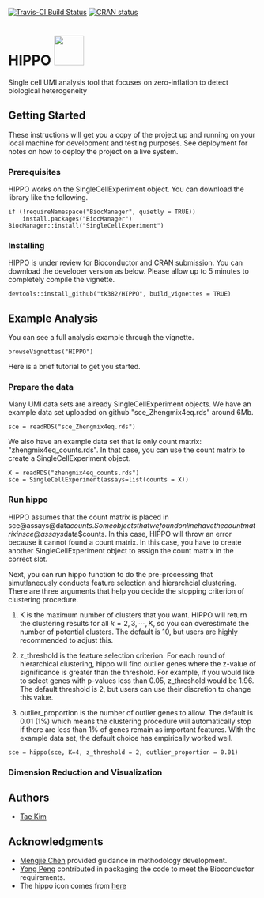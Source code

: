 [![Travis-CI Build Status](https://travis-ci.com/tk382/HIPPO.svg?branch=master)](https://travis-ci.org/tk382/HIPPO)
[![CRAN status](https://www.r-pkg.org/badges/version/DynamicCorrelation)](https://cran.r-project.org/package=DynamicCorrelation)

# HIPPO <img src="https://github.com/tk382/HIPPO/blob/master/hippo_image.png" width="60">


Single cell UMI analysis tool that focuses on zero-inflation to detect biological heterogeneity

## Getting Started

These instructions will get you a copy of the project up and running on your local machine for development and testing purposes. See deployment for notes on how to deploy the project on a live system.

### Prerequisites

HIPPO works on the SingleCellExperiment object. You can download the library like the following.

```
if (!requireNamespace("BiocManager", quietly = TRUE))
    install.packages("BiocManager")
BiocManager::install("SingleCellExperiment")
```

### Installing

HIPPO is under review for Bioconductor and CRAN submission. You can download the developer version as below. Please allow up to 5 minutes to completely compile the vignette.

```
devtools::install_github("tk382/HIPPO", build_vignettes = TRUE)
```

## Example Analysis

You can see a full analysis example through the vignette. 

```
browseVignettes("HIPPO")
```

Here is a brief tutorial to get you started.

### Prepare the data

Many UMI data sets are already SingleCellExperiment objects. We have an example data set uploaded on github "sce_Zhengmix4eq.rds" around 6Mb. 

```
sce = readRDS("sce_Zhengmix4eq.rds")
```

We also have an example data set that is only count matrix: "zhengmix4eq_counts.rds". In that case, you can use the count matrix to create a SingleCellExperiment object.

```
X = readRDS("zhengmix4eq_counts.rds")
sce = SingleCellExperiment(assays=list(counts = X))
```

### Run hippo

HIPPO assumes that the count matrix is placed in sce@assays@data$counts. Some objects that we found online have the count matrix in sce@assays$data$counts. In this case, HIPPO will throw an error because it cannot found a count matrix. In this case, you have to create another SingleCellExperiment object to assign the count matrix in the correct slot.

Next, you can run hippo function to do the pre-processing that simutlaneously conducts feature selection and hierarchcial clustering. There are three arguments that help you decide the stopping criterion of clustering procedure.

1. K is the maximum number of clusters that you want. HIPPO will return the clustering results for all $k = 2, 3, \cdots, K$, so you can overestimate the number of potential clusters. The default is 10, but users are highly recommended to adjust this.

2. z_threshold is the feature selection criterion. For each round of hierarchical clustering, hippo will find outlier genes where the z-value of significance is greater than the threshold. For example, if you would like to select genes with p-values less than 0.05, z_threshold would be 1.96. The default threshold is 2, but users can use their discretion to change this value.

3. outlier_proportion is the number of outlier genes to allow. The default is 0.01 (1\%) which means the clustering procedure will automatically stop if there are less than 1\% of genes remain as important features. With the example data set, the default choice has empirically worked well.

```
sce = hippo(sce, K=4, z_threshold = 2, outlier_proportion = 0.01)
```

### Dimension Reduction and Visualization

## Authors

* [Tae Kim](https://github.com/tk382)

## Acknowledgments

* [Mengjie Chen](http://www.mengjiechen.com) provided guidance in methodology development.
* [Yong Peng](https://github.com/bigdataage) contributed in packaging the code to meet the Bioconductor requirements.
* The hippo icon comes from [here](https://www.needpix.com/photo/178308/hippo-head-cartoon-cute-grey-zoo-wildlife)
